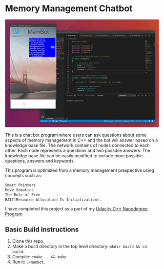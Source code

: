 # Memory Management Chatbot

<img src="images/chatbot_demo.gif"/>

This is a chat bot program where users can ask questions about some aspects of memory management in C++ and the bot will answer based on a knowledge base file. The network contains of nodes connected to each other. Each node represents a questions and two possible answers. The knowledge base file can be easily modified to include more possible questions, answers and keywords.

This program is optimized from a memory management prespective using concepts such as:

```
Smart Pointers
Move Sematics
The Rule of Five
RAII(Resource Allocation Is Initialization).
```

I have completed this project as a part of my [Udacity C++ Nanodegree Program](https://www.udacity.com/course/c-plus-plus-nanodegree--nd213)

## Basic Build Instructions

1. Clone this repo.
2. Make a build directory in the top level directory: `mkdir build && cd build`
3. Compile: `cmake .. && make`
4. Run it: `./membot`.
